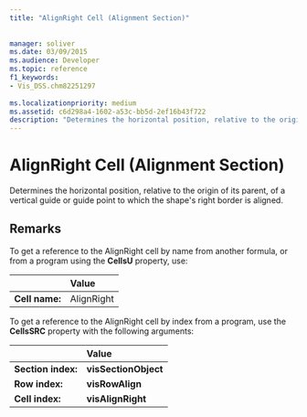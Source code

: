 ```yaml
---
title: "AlignRight Cell (Alignment Section)"
 
 
manager: soliver
ms.date: 03/09/2015
ms.audience: Developer
ms.topic: reference
f1_keywords:
- Vis_DSS.chm82251297
 
ms.localizationpriority: medium
ms.assetid: c6d298a4-1602-a53c-bb5d-2ef16b43f722
description: "Determines the horizontal position, relative to the origin of its parent, of a vertical guide or guide point to which the shape's right border is aligned."
---
```


# AlignRight Cell (Alignment Section)

Determines the horizontal position, relative to the origin of its parent, of a vertical guide or guide point to which the shape's right border is aligned.
  
## Remarks

To get a reference to the AlignRight cell by name from another formula, or from a program using the **CellsU** property, use: 
  
||Value |
|:-----|:-----|
| **Cell name:**  <br/> | AlignRight  <br/> |
   
To get a reference to the AlignRight cell by index from a program, use the **CellsSRC** property with the following arguments: 
  
||Value |
|:-----|:-----|
| **Section index:**  <br/> |**visSectionObject** <br/> |
| **Row index:**  <br/> |**visRowAlign** <br/> |
| **Cell index:**  <br/> |**visAlignRight** <br/> |
   

